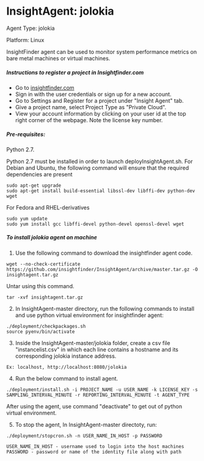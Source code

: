 # InsightAgent: jolokia
Agent Type: jolokia

Platform: Linux

InsightFinder agent can be used to monitor system performance metrics on bare metal machines or virtual machines.

##### Instructions to register a project in Insightfinder.com
- Go to [insightfinder.com](https://insightfinder.com/)
- Sign in with the user credentials or sign up for a new account.
- Go to Settings and Register for a project under "Insight Agent" tab.
- Give a project name, select Project Type as "Private Cloud".
- View your account information by clicking on your user id at the top right corner of the webpage. Note the license key number.

##### Pre-requisites:
Python 2.7.

Python 2.7 must be installed in order to launch deployInsightAgent.sh. For Debian and Ubuntu, the following command will ensure that the required dependencies are present
```
sudo apt-get upgrade
sudo apt-get install build-essential libssl-dev libffi-dev python-dev wget
```
For Fedora and RHEL-derivatives
```
sudo yum update
sudo yum install gcc libffi-devel python-devel openssl-devel wget
```

##### To install jolokia agent on machine
1) Use the following command to download the insightfinder agent code.
```
wget --no-check-certificate https://github.com/insightfinder/InsightAgent/archive/master.tar.gz -O insightagent.tar.gz
```
Untar using this command.
```
tar -xvf insightagent.tar.gz
```

2) In InsightAgent-master directory, run the following commands to install and use python virtual environment for insightfinder agent:
```
./deployment/checkpackages.sh
source pyenv/bin/activate
```
3) Inside the InsightAgent-master/jolokia folder, create a csv file "instancelist.csv" in which each line contains a hostname and its corresponding jolokia instance address.
```
Ex: localhost, http://localhost:8080/jolokia
```
4) Run the below command to install agent. 
```
./deployment/install.sh -i PROJECT_NAME -u USER_NAME -k LICENSE_KEY -s SAMPLING_INTERVAL_MINUTE -r REPORTING_INTERVAL_MINUTE -t AGENT_TYPE
```
After using the agent, use command "deactivate" to get out of python virtual environment.

5) To stop the agent, In InsightAgent-master directoty, run:
```
./deployment/stopcron.sh -n USER_NAME_IN_HOST -p PASSWORD

USER_NAME_IN_HOST - username used to login into the host machines
PASSWORD - password or name of the identity file along with path
```
